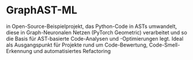 # GraphAST-ML
in Open-Source-Beispielprojekt, das Python-Code in ASTs umwandelt, diese in Graph-Neuronalen Netzen (PyTorch Geometric) verarbeitet und so die Basis für AST-basierte Code-Analysen und -Optimierungen legt. Ideal als Ausgangspunkt für Projekte rund um Code-Bewertung, Code-Smell-Erkennung und automatisiertes Refactoring
